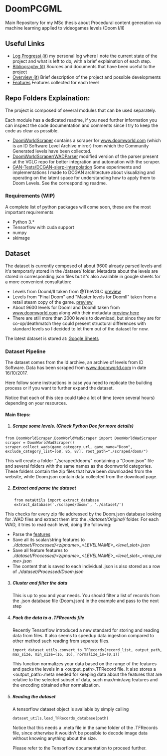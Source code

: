 # DoomPCGML
Main Repository for my MSc thesis about Procedural content generation via machine learning applied to videogames levels (Doom I/II)


## Useful Links
* [Log Progressi (it)](https://drive.google.com/open?id=1mEVQyaKdYL0TJLRg279CoGagp1Bz2aU7lSQNQvCc1Wc) my personal log where I note the current state of the project and what is left to do, with a brief explaination of each step.
* [Bibliography (it)](https://drive.google.com/open?id=1yZST4OQBGEaHU4lrI0jtZQuYQ6ts4mLapJRkP17iMw0) Sources and documents that have been useful to the project
* [Overview (it)](https://drive.google.com/open?id=1mEVQyaKdYL0TJLRg279CoGagp1Bz2aU7lSQNQvCc1Wc) Brief description of the project 
and possible developments
* [Features](https://docs.google.com/spreadsheets/d/1Lv6fVyk_7QaZRpwhSvgRVB9EXe3KcNt1UV5cZx3RS24/edit?usp=sharing) Features collected for each level


## Repo Folders Explaination:
The project is composed of several modules that can be used separately.

Each module has a dedicated readme, if you need further information you can inspect the code documentation and comments since I try to keep the code as clear as possible. 
- [DoomWorldScraper](https://github.com/edoardogiacomello/DoomPCGML/tree/master/DoomWorldScraper) contains a scraper for www.doomworld.com (which is an ID Software Level Archive mirror) from which the Community Generated levels have been collected.
- [DoomWorldScraper/WADParser](https://github.com/edoardogiacomello/DoomPCGML/tree/master/DoomWorldScraper/WADParser) modified version of the parser present at the VGLC repo for better integration and automation with the scraper.
- [GAN-Tests/DCGAN-slerp-interpolation](https://github.com/edoardogiacomello/DoomPCGML/tree/master/GAN-Tests/DCGAN-slerp-interpolation) Some experiments and implementations I made to DCGAN architecture about visualizing and operating on the latent space for understanding how to apply them to Doom Levels. See the corresponding readme.

### Requirements (WIP)
A complete list of python packages will come soon, these are the most important requirements
* Python 3.*
* Tensorflow with cuda support
* numpy
* skimage

## Dataset
The dataset is currently composed of about 9600 already parsed levels and it's temporarly stored in the /dataset/ folder. 
Metadata about the levels are stored in corresponding json files but it's also available in google sheets for a more convenient consultation:
- Levels from DoomI/II taken from @TheVGLC [preview](https://drive.google.com/open?id=1SUbK48BSfG_qSyxokkWr-R0XlT_D40OlCoRljevKbmM)
- Levels from "Final Doom" and "Master levels for DoomII" taken from a retail steam copy of the game. [preview](https://drive.google.com/open?id=1SUbK48BSfG_qSyxokkWr-R0XlT_D40OlCoRljevKbmM)
- About 9600 levels for DoomI and DoomII taken from www.doomworld.com along with their metadata [preview here](https://drive.google.com/open?id=1LeKRCot5eu69_y71w8EYIBYQdwkDtdWlx68nmLqTYxg)
- There are still more than 2000 levels to download, but since they are for co-op/deathmatch they could present structural differences with standard levels so I decided to let them out of the dataset for now.

The latest dataset is stored at: [Google Sheets](https://drive.google.com/open?id=1MB61Gt-xfp_obJy4nlf5NpnRKb0rt-C1G14Os3uVbQI)


### Dataset Pipeline
The dataset comes from the Id archive, an archive of levels from ID Software. Data has been scraped from www.doomworld.com in date 16/10/2017.

Here follow some instructions in case you need to replicate the building process or if you want to further expand the dataset.

Notice that each of this step could take a lot of time (even several hours) depending on your resources.
#### Main Steps:
1) ##### Scrape some levels. (Check Python Doc  for more details)
```
from DoomWorldScraper.DoomWorldWadScraper import DoomWorldWadScraper
scraper = DoomWorldWadScraper()
scraper.collect_wads(game_category_url, game_name="Doom", exclude_category_list=[68, 85, 87], root_path="./scraped/doom/")
```
This will create a folder "./scraped/doom/" containing a "Doom.json" file and several folders with the same names as the doomworld categories.
These folders contain the zip files that have been downloaded from the website, while Doom.json contain data collected from the download page.

2) ##### Extract and parse the dataset
```
    from metaUtils import extract_database
    extract_database('./scraped/doom/', './dataset/')
```
This checks for every zip file addressed by the Doom.json database looking for .WAD files and extract them 
into the *./dataset/Original/* folder. For each WAD, it tries to read each level, doing the following:
- Parse the [features](https://docs.google.com/spreadsheets/d/1Lv6fVyk_7QaZRpwhSvgRVB9EXe3KcNt1UV5cZx3RS24/edit?usp=sharing)
- Save all its scalar/string features to  *./dataset/Processed/\<zipname\>\_<LEVELNAME\>_\<level_slot>.json*
- Save all feature features to *./dataset/Processed/\<zipname\>\_<LEVELNAME\>_\<level_slot>\_\<map_name>.json*
- The content that is saved to each individual .json is also stored as a row of *./dataset/Processed/Doom.json*


3) ##### Cluster and filter the data
    This is up to you and your needs. You should filter a list of records from the .json database file (Doom.json) in the example and pass to the next step

4) ##### Pack the data to a  .TFRecords file
    Recently Tensorflow introduced a new standard for storing and reading data from files. It also seems to speedup data ingestion compared to other method such reading from separate files. 
    ``` 
    import dataset_utils.convert_to_TFRecords(record_list, output_path, max_size, min_size=(16, 16), normalize_in=(0,1))
    ```
    This function normalizes your data based on the range of the features and packs the levels in a <output_path>.TFRecord file.
     It also stores a <output_path>.meta needed for keeping data about the features that are relative to the selected subset of data, such max/min/avg features and the encoding 
    obtained after normalization.
5) ##### Reading the dataset
    A tensorflow dataset object is available by simply calling 
    ```
    dataset_utils.load_TFRecords_database(path)
    ```
    Notice that this needs a .meta file in the same folder of the .TFRecords file, since otherwise it wouldn't be possible to decode image data without knowing anything about the size.
    
    Please refer to the Tensorflow documentation to proceed further.
    
